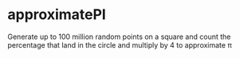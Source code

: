 # approximatePI
Generate up to 100 million random points on a square and count the percentage that land in the circle and multiply by 4 to approximate π
